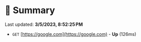 # 📖 Summary
Last updated: **3/5/2023, 8:52:25 PM**

- `GET` [https://google.com](https://google.com) - **Up** (126ms)
